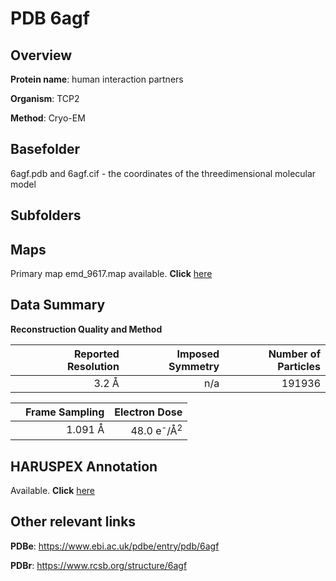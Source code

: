 # PDB 6agf

## Overview

**Protein name**: human interaction partners

**Organism**: TCP2

**Method**: Cryo-EM

## Basefolder

6agf.pdb and 6agf.cif - the coordinates of the threedimensional molecular model

## Subfolders









## Maps

Primary map emd_9617.map available. **Click** [here](http://ftp.wwpdb.org/pub/emdb/structures/EMD-9617/map/) 

## Data Summary
**Reconstruction Quality and Method**

|   | Reported Resolution | Imposed Symmetry | Number of Particles |
|---|-------------:|----------------:|--------------:|
|   |3.2 Å|n/a|191936|

|   | Frame Sampling | Electron Dose |
|---|-------------:|----------------:|
|   |1.091 Å|48.0 e<sup>-</sup>/Å<sup>2</sup>|

## HARUSPEX Annotation

Available. **Click** [here](https://zenodo.org/record/3820207)

## Other relevant links 
**PDBe**:  https://www.ebi.ac.uk/pdbe/entry/pdb/6agf
 
**PDBr**: https://www.rcsb.org/structure/6agf 
